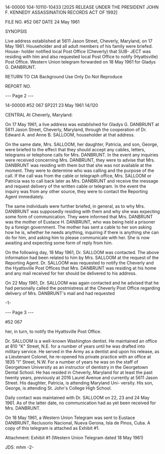 14-00000
104-10110-10433 [2025 RELEASE UNDER THE PRESIDENT JOHN F. KENNEDY ASSASSINATION RECORDS ACT OF 1992]

FILE NO. #52 067
DATE 24 May 1961

SYNOPSIS

Live address established at 5611 Jason Street,
Cheverly, Maryland, on 17 May 1961. Householder and
all adult members of his family were briefed. House-
holder notified local Post Office (Cheverly) that SUB-
JECT was residing with him and also requested local
Post Office to notify (Hyattsville) Post Office.
Western Union telegram forwarded on 18 May 1961 for Gladys G.
DANBRUNT.

RETURN TO CIA
Background Use Only
Do Not Reproduce

REPORT NO.

--- Page 2 ---

14-00000
#52 067
SP221
23 May 1961
14/120

CENTRAL
At Cheverly, Maryland:

On 17 May 1961, a live address was established for Gladys
G. DANBRUNT at 5611 Jason Street, Cheverly, Maryland, through the
cooperation of Dr. Edward A. and Anne B. SALLOOM, householder at
that address.

On the same date, Mrs. SALLOOM, her daughter, Patricia, and
son, George, were briefed to the effect that they should accept
any cables, letters, telegrams or telephone calls for Mrs. DANBRUNT.
In the event any inquiries were received concerning Mrs. DANBRUNT,
they were to advise that Mrs. DANBRUNT was residing with them but
that she was not available at the moment. They were to determine
who was calling and the purpose of the call. If the call was from
the cable or telegraph office, Mrs. SALLOOM or Patricia was to call
back later as Mrs. DANBRUNT and receive the message and request
delivery of the written cable or telegram. In the event the inquiry
was from any other source, they were to contact the Reporting Agent
immediately.

The same individuals were further briefed, in general, as to
why Mrs. DANBRUNT was supposedly residing with them and why she was
expecting some form of communication. They were informed that Mrs.
DANBRUNT was the mother of Eustace H. DANBRUNT, who was being held
a prisoner by a foreign government. The mother has sent a cable
to her son asking how he is, whether he needs anything, inquiring
if there is anything she can do for him, and asking him to please
communicate with her. She is now awaiting and expecting some form
of reply from him.

On the following day, 18 May 1961, Dr. SALLOOM was contacted.
The above information had been related to him by Mrs. SALLOOM at
the request of the Reporting Agent. Dr. SALLOOM was requested to
notify the Cheverly and the Hyattsville Post Offices that Mrs.
DANBRUNT was residing at his home and any mail received for her
should be delivered to his address.

On 22 May 1961, Dr. SALLOOM was again contacted and he advised
that he had personally called the postmistress at the Cheverly Post
Office regarding delivery of Mrs. DANBRUNT's mail and had requested

-1-

--- Page 3 ---

#52 067

her, in turn, to notify the Hyattsville Post Office.

Dr. SALLOOM is a well-known Washington dentist. He maintained
an office at 810 "K" Street, N.E. for a number of years until he
was drafted into military service. He served in the Army as a dentist and upon his release, as a Lieutenant Colonel, he re-opened
his private practice with an office at 1835 "I" Street, N.W. For
a number of years he was on the staff of Georgetown University as
an instructor of dentistry in the Georgetown Dental School. He
has resided in Cheverly, Maryland for at least the past twenty
years, previously at 2016 Laurel Avenue and currently at 5611
Jason Street. His daughter, Patricia, is attending Maryland Uni-
versity. His son, George, is attending St. John's College High
School.

Daily contact was maintained with Dr. SALLOOM on 22, 23 and
24 May 1961. As of the latter date, no communication had as yet
been received for Mrs. DANBRUNT.

On 18 May 1961, a Western Union Telegram was sent to Eustace
DANBRUNT, Reclusorio Nacional, Nueva Gerona, Isla de Pinos, Cuba.
A copy of this telegram is attached as Exhibit #1.

Attachment:
Exhibit #1 (Western Union Telegram dated 18 May 1961)

JDS: mhm
-2-
